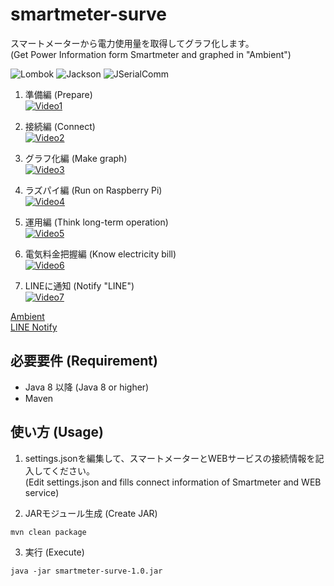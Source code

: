 # smartmeter-surve
スマートメーターから電力使用量を取得してグラフ化します。  
(Get Power Information form Smartmeter and graphed in "Ambient")

![Lombok](https://img.shields.io/badge/Lombok-1.18.16-green.svg) 
![Jackson](https://img.shields.io/badge/Jackson-2.11.3-green.svg) 
![JSerialComm](https://img.shields.io/badge/JSerialComm-2.6.2-green.svg)

1. 準備編 (Prepare)  
[![Video1](https://img.youtube.com/vi/6Da_AODUvFU/0.jpg)](https://www.youtube.com/watch?v=6Da_AODUvFU)

2. 接続編 (Connect)  
[![Video2](https://img.youtube.com/vi/Td1jvhxL7qU/0.jpg)](https://www.youtube.com/watch?v=Td1jvhxL7qU)

3. グラフ化編 (Make graph)  
[![Video3](https://img.youtube.com/vi/4SDXv0iHaIc/0.jpg)](https://www.youtube.com/watch?v=4SDXv0iHaIc)

4. ラズパイ編 (Run on Raspberry Pi)  
[![Video4](https://img.youtube.com/vi/L80hP5f4zZ8/0.jpg)](https://www.youtube.com/watch?v=L80hP5f4zZ8)

5. 運用編 (Think long-term operation)  
[![Video5](https://img.youtube.com/vi/Pbwp5v2TdWs/0.jpg)](https://www.youtube.com/watch?v=Pbwp5v2TdWs)

6. 電気料金把握編 (Know electricity bill)  
[![Video6](https://img.youtube.com/vi/EAHJbqvbhXw/0.jpg)](https://www.youtube.com/watch?v=EAHJbqvbhXw)

7. LINEに通知 (Notify "LINE")  
[![Video7](https://img.youtube.com/vi/pkHgJ9DMXXg/0.jpg)](https://www.youtube.com/watch?v=pkHgJ9DMXXg)

[Ambient](https://ambidata.io/)  
[LINE Notify](https://notify-bot.line.me/ja/)

## 必要要件 (Requirement)
- Java 8 以降 (Java 8 or higher)
- Maven

## 使い方 (Usage)
1. settings.jsonを編集して、スマートメーターとWEBサービスの接続情報を記入してください。  
(Edit settings.json and fills connect information of Smartmeter and WEB service)  

2. JARモジュール生成 (Create JAR)
```command
mvn clean package
```
3. 実行 (Execute)
```command
java -jar smartmeter-surve-1.0.jar
```
